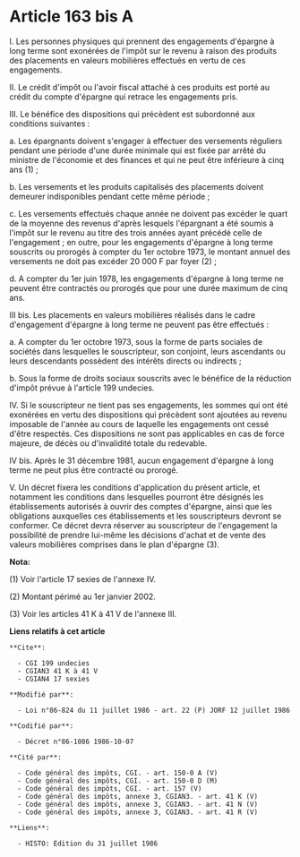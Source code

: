 # Article 163 bis A

I. Les personnes physiques qui prennent des engagements d'épargne à long terme sont exonérées de l'impôt sur le revenu à
raison des produits des placements en valeurs mobilières effectués en vertu de ces engagements.

II. Le crédit d'impôt ou l'avoir fiscal attaché à ces produits est porté au crédit du compte d'épargne qui retrace les
engagements pris.

III. Le bénéfice des dispositions qui précèdent est subordonné aux conditions suivantes :

a. Les épargnants doivent s'engager à effectuer des versements réguliers pendant une période d'une durée minimale qui est
fixée par arrêté du ministre de l'économie et des finances et qui ne peut être inférieure à cinq ans (1) ;

b. Les versements et les produits capitalisés des placements doivent demeurer indisponibles pendant cette même période ;

c. Les versements effectués chaque année ne doivent pas excéder le quart de la moyenne des revenus d'après lesquels
l'épargnant a été soumis à l'impôt sur le revenu au titre des trois années ayant précédé celle de l'engagement ; en outre,
pour les engagements d'épargne à long terme souscrits ou prorogés à compter du 1er octobre 1973, le montant annuel des
versements ne doit pas excéder 20 000 F par foyer (2) ;

d. A compter du 1er juin 1978, les engagements d'épargne à long terme ne peuvent être contractés ou prorogés que pour une
durée maximum de cinq ans.

III bis. Les placements en valeurs mobilières réalisés dans le cadre d'engagement d'épargne à long terme ne peuvent pas être
effectués :

a. A compter du 1er octobre 1973, sous la forme de parts sociales de sociétés dans lesquelles le souscripteur, son conjoint,
leurs ascendants ou leurs descendants possèdent des intérêts directs ou indirects ;

b. Sous la forme de droits sociaux souscrits avec le bénéfice de la réduction d'impôt prévue à l'article 199 undecies.

IV. Si le souscripteur ne tient pas ses engagements, les sommes qui ont été exonérées en vertu des dispositions qui précèdent
sont ajoutées au revenu imposable de l'année au cours de laquelle les engagements ont cessé d'être respectés. Ces
dispositions ne sont pas applicables en cas de force majeure, de décès ou d'invalidité totale du redevable.

IV bis. Après le 31 décembre 1981, aucun engagement d'épargne à long terme ne peut plus être contracté ou prorogé.

V. Un décret fixera les conditions d'application du présent article, et notamment les conditions dans lesquelles pourront
être désignés les établissements autorisés à ouvrir des comptes d'épargne, ainsi que les obligations auxquelles ces
établissements et les souscripteurs devront se conformer. Ce décret devra réserver au souscripteur de l'engagement la
possibilité de prendre lui-même les décisions d'achat et de vente des valeurs mobilières comprises dans le plan d'épargne
(3).

**Nota:**

(1) Voir l'article 17 sexies de l'annexe IV.

(2) Montant périmé au 1er janvier 2002.

(3) Voir les articles 41 K à 41 V de l'annexe III.

**Liens relatifs à cet article**

	**Cite**:

	  - CGI 199 undecies
	  - CGIAN3 41 K à 41 V
	  - CGIAN4 17 sexies

	**Modifié par**:

	  - Loi n°86-824 du 11 juillet 1986 - art. 22 (P) JORF 12 juillet 1986

	**Codifié par**:

	  - Décret n°86-1086 1986-10-07

	**Cité par**:

	  - Code général des impôts, CGI. - art. 150-0 A (V)
	  - Code général des impôts, CGI. - art. 150-0 D (M)
	  - Code général des impôts, CGI. - art. 157 (V)
	  - Code général des impôts, annexe 3, CGIAN3. - art. 41 K (V)
	  - Code général des impôts, annexe 3, CGIAN3. - art. 41 N (V)
	  - Code général des impôts, annexe 3, CGIAN3. - art. 41 R (V)

	**Liens**:

	  - HISTO: Edition du 31 juillet 1986
